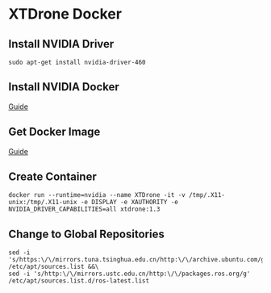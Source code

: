 # XTDrone Docker
## Install NVIDIA Driver
```sudo apt-get install nvidia-driver-460```

## Install NVIDIA Docker
[Guide](https://docs.nvidia.com/datacenter/cloud-native/container-toolkit/install-guide.html#docker)

## Get Docker Image
[Guide](https://www.yuque.com/xtdrone/manual_en/docker#a73vU)

## Create Container
```docker run --runtime=nvidia --name XTDrone -it -v /tmp/.X11-unix:/tmp/.X11-unix -e DISPLAY -e XAUTHORITY -e NVIDIA_DRIVER_CAPABILITIES=all xtdrone:1.3```

## Change to Global Repositories
```
sed -i 's/https:\/\/mirrors.tuna.tsinghua.edu.cn/http:\/\/archive.ubuntu.com/g' /etc/apt/sources.list &&\
sed -i 's/http:\/\/mirrors.ustc.edu.cn/http:\/\/packages.ros.org/g' /etc/apt/sources.list.d/ros-latest.list
```